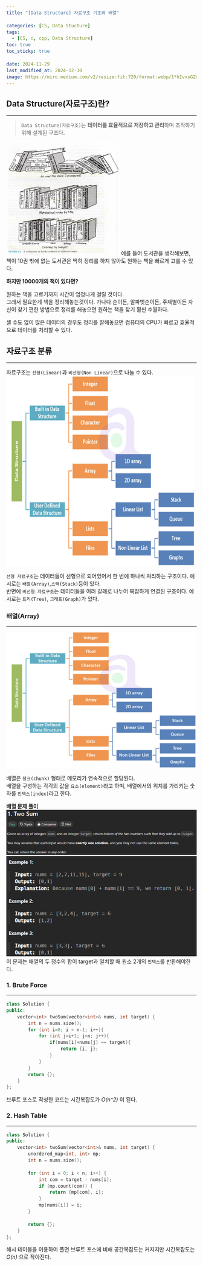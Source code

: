 ```yaml
---
title: "[Data Structure] 자료구조 기초와 배열"

categories: [CS, Data Stucture]
tags:
  - [CS, c, cpp, Data Structure]
toc: true
toc_sticky: true

date: 2024-11-29
last_modified_at: 2024-12-30
image: https://miro.medium.com/v2/resize:fit:720/format:webp/1*hIvxsGZdM3p6mktboskoYg.png
---
```

## Data Structure(자료구조)란?
---
>`Data Structure(자료구조)`는 **데이터를 효율적으로 저장하고 관리**하며 조작하기 위해 설계된 구조다.
>

<img src="../assets/img/DS lib.png" width="300" height="300"/>  
예를 들어 도서관을 생각해보면, 책이 10권 밖에 없는 도서관은 딱히 정리를 하지 않아도 원하는 책을 빠르게 고를 수 있다.  

**하지만 10000개의 책이 있다면?**

원하는 책을 고르기까지 시간이 엄청나게 걸릴 것이다.  
그래서 필요한게 책을 정리해놓는것이다. 가나다 순이든, 알파벳순이든, 주제별이든 자신이 찾기 편한 방법으로 정리를 해놓으면 원하는 책을 찾기 훨씬 수월하다.

셀 수도 없이 많은 데이터의 경우도 정리를 잘해놓으면 컴퓨터의 CPU가 빠르고 효율적으로 데이터를 처리할 수 있다.

## 자료구조 분류
---
자료구조는 `선형(Linear)`과 `비선형(Non Linear)`으로 나눌 수 있다.
<img src="../assets/img/type.png" width="500" height="500"/>

`선형 자료구조`는 데이터들이 선형으로 되어있어서 한 번에 하나씩 처리하는 구조이다. 예시로는 `배열(Array)`,`스택(Stack)`등이 있다.  
반면에 `비선형 자료구조`는 데이터들을 여러 갈래로 나누어 복잡하게 연결된 구조이다. 예시로는 `트리(Tree)`, `그래프(Graph)`가 있다.

### 배열(Array)
---
<img src="../assets/img/type.png">

배열은 `청크(chunk)` 형태로 메모리가 연속적으로 할당된다.  
배열을 구성하는 각각의 값을 `요소(element)`라고 하며, 배열에서의 위치를 가리키는 숫자를 `인덱스(index)`라고 한다.

**배열 문제 풀이**  
<img src="../assets/img/TwoSum.png"> 
<img src="../assets/img/TwoSumex.png">  
이 문제는 배열의 두 정수의 합이 target과 일치할 때 원소 2개의 `인덱스`를 반환해야한다.

### 1. Brute Force
---
```c++
class Solution {
public:
    vector<int> twoSum(vector<int>& nums, int target) {
        int n = nums.size();
        for (int i=0; i < n-1; i++){
            for (int j=i+1; j<n; j++){
                if(nums[i]+nums[j] == target){
                    return {i, j};
                } 
            }
        }
        return {};
    } 
};
```
브루트 포스로 작성한 코드는 시간복잡도가 *O(n^2)* 이 된다.
### 2. Hash Table
---
```c++
class Solution {
public:
    vector<int> twoSum(vector<int>& nums, int target) {
        unordered_map<int, int> mp;
        int n = nums.size();

        for (int i = 0; i < n; i++) {
            int com = target - nums[i];
            if (mp.count(com)) {
                return {mp[com], i};
            }
            mp[nums[i]] = i;
        }

        return {};
    }
};
```
해시 테이블을 이용하여 풀면 브루트 포스에 비해 공간복잡도는 커지지만 시간복잡도는 *O(n)* 으로 작아진다.
